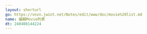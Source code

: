 ```yaml
---
layout: shorturl
go: https://vnzn.jwint.net/Notes/edit/www/doc/movie%20list.md
name: 編輯Movie列表
dt: 240408144224
---
```

